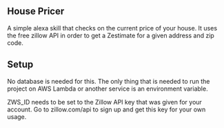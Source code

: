 ## House Pricer

A simple alexa skill that checks on the current price of your house. It
uses the free zillow API in order to get a Zestimate for a given address
and zip code.


## Setup

No database is needed for this. The only thing that is needed to run
the project on AWS Lambda or another service is an environment variable.

ZWS_ID needs to be set to the Zillow API key that was given for your
account. Go to zillow.com/api to sign up and get this key for your own
usage.
